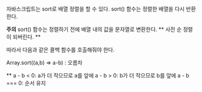 자바스크립트는 sort로 배열 정렬을 할 수 있다.
sort() 함수는 정렬한 배열을 다시 반환한다.

**주의**
sort() 함수는 정렬하기 전에 배열 내의 값을 문자열로 변환한다.
** 사전 순 정렬이 되버린다. **


따라서 다음과 같은 콜백 함수를 호출해줘야 한다.

Array.sort((a,b) => a-b) : 오름차

**
a - b < 0: a가 더 작으므로 a를 앞에
a - b > 0: b가 더 작으므로 b를 앞에
a - b === 0: 순서 유지